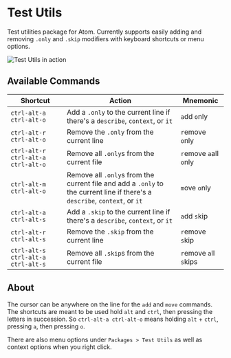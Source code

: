 # Test Utils

Test utilities package for Atom. Currently supports easily adding and removing `.only` and `.skip` modifiers with keyboard shortcuts or menu options.

![Test Utils in action](https://cloud.githubusercontent.com/assets/1157043/25279965/3e62e0e4-2676-11e7-9cf5-b964a757efbb.gif)

## Available Commands

| Shortcut | Action | Mnemonic |
| -------- | ------ | -------- |
| `ctrl-alt-a ctrl-alt-o` | Add a `.only` to the current line if there's a `describe`, `context`, or `it` | `a`dd `o`nly |
| `ctrl-alt-r ctrl-alt-o` | Remove the `.only` from the current line | `r`emove `o`nly |
| `ctrl-alt-r ctrl-alt-a ctrl-alt-o` | Remove all `.only`s from the current file | `r`emove `a`all `o`nly |
| `ctrl-alt-m ctrl-alt-o` | Remove all `.only`s from the current file and add a `.only` to the current line if there's a `describe`, `context`, or `it` | `m`ove `o`nly |
| `ctrl-alt-a ctrl-alt-s` | Add a `.skip` to the current line if there's a `describe`, `context`, or `it` | `a`dd `s`kip |
| `ctrl-alt-r ctrl-alt-s` | Remove the `.skip` from the current line | `r`emove `s`kip |
| `ctrl-alt-s ctrl-alt-a ctrl-alt-s` | Remove all `.skip`s from the current file | `r`emove `a`ll `s`kips |

## About

The cursor can be anywhere on the line for the `add` and `move` commands. The shortcuts are meant to be used hold `alt` and `ctrl`, then pressing the letters in succession. So `ctrl-alt-a ctrl-alt-o` means holding `alt` + `ctrl`, pressing `a`, then pressing `o`.

There are also menu options under `Packages > Test Utils` as well as context options when you right click.
